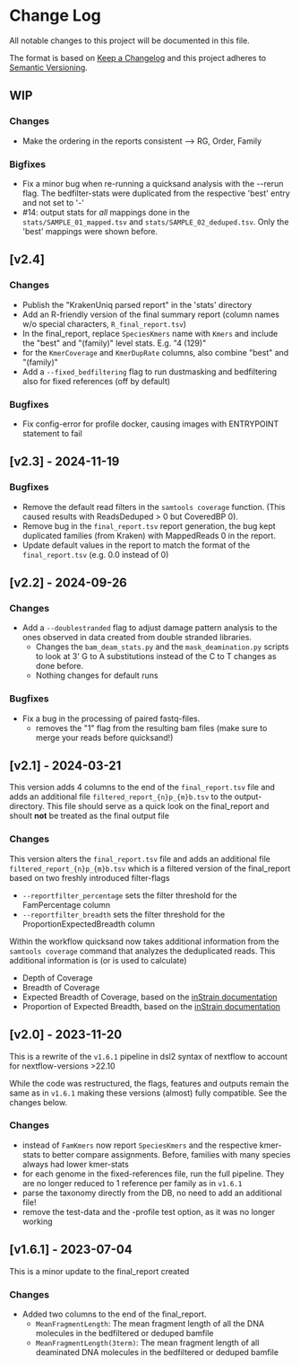 # Change Log

All notable changes to this project will be documented in this file.

The format is based on [Keep a Changelog](http://keepachangelog.com/)
and this project adheres to [Semantic Versioning](http://semver.org/).

## WIP

### Changes

- Make the ordering in the reports consistent --> RG, Order, Family

### Bigfixes

- Fix a minor bug when re-running a quicksand analysis with the --rerun flag. The bedfilter-stats were duplicated from the respective 'best' entry and not set to '-' 
- #14: output stats for _all_ mappings done in the `stats/SAMPLE_01_mapped.tsv` and `stats/SAMPLE_02_deduped.tsv`. Only the 'best' mappings were shown before. 

## [v2.4]

### Changes

- Publish the "KrakenUniq parsed report" in the 'stats' directory
- Add an R-friendly version of the final summary report (column names w/o special characters, `R_final_report.tsv`)
- In the final_report, replace `SpeciesKmers` name with `Kmers` and include the "best" and "(family)" level stats. E.g. "4 (129)"
- for the `KmerCoverage` and `KmerDupRate` columns, also combine "best" and "(family)"
- Add a `--fixed_bedfiltering` flag to run dustmasking and bedfiltering also for fixed references (off by default)    

### Bugfixes

- Fix config-error for profile docker, causing images with ENTRYPOINT statement to fail

## [v2.3] - 2024-11-19

### Bugfixes

- Remove the default read filters in the `samtools coverage` function. (This caused results with ReadsDeduped > 0 but CoveredBP 0).
- Remove bug in the `final_report.tsv` report generation, the bug kept duplicated families (from Kraken) with MappedReads 0 in the report.
- Update default values in the report to match the format of the `final_report.tsv` (e.g. 0.0 instead of 0)  

## [v2.2] - 2024-09-26

### Changes

- Add a `--doublestranded` flag to adjust damage pattern analysis to the ones observed in data created from double stranded libraries.
  - Changes the `bam_deam_stats.py` and the `mask_deamination.py` scripts to look at 3' G to A substitutions instead of the C to T changes as done before.
  - Nothing changes for default runs

### Bugfixes 

- Fix a bug in the processing of paired fastq-files.
  - removes the "1" flag from the resulting bam files (make sure to merge your reads before quicksand!)

## [v2.1] - 2024-03-21

This version adds 4 columns to the end of the `final_report.tsv` file and adds an additional file `filtered_report_{n}p_{m}b.tsv` to the output-directory. This file should serve as a quick look on the final_report and shoult **not** be treated as the final output file

### Changes

This version alters the `final_report.tsv` file and adds an additional file `filtered_report_{n}p_{m}b.tsv` which is a filtered version of the final_report based on two freshly introduced filter-flags

- `--reportfilter_percentage` sets the filter threshold for the FamPercentage column
- `--reportfilter_breadth` sets the filter threshold for the ProportionExpectedBreadth column

Within the workflow quicksand now takes additional information from the `samtools coverage` command that analyzes the deduplicated reads. This additional information is (or is used to calculate)

- Depth of Coverage
- Breadth of Coverage
- Expected Breadth of Coverage, based on the [inStrain documentation](https://instrain.readthedocs.io/en/latest/important_concepts.html)
- Proportion of Expected Breadth, based on the [inStrain documentation](https://instrain.readthedocs.io/en/latest/important_concepts.html)

## [v2.0] - 2023-11-20

This is a rewrite of the `v1.6.1` pipeline in dsl2 syntax of nextflow
to account for nextflow-versions \>22.10

While the code was restructured, the flags, features and outputs remain the same as in `v1.6.1`
making these versions (almost) fully compatible. See the changes below.

### Changes

- instead of `FamKmers` now report `SpeciesKmers` and the respective kmer-stats to better compare assignments. Before, families with many species always had lower kmer-stats
- for each genome in the fixed-references file, run the full pipeline. They are no longer reduced to 1 reference per family as in `v1.6.1`
- parse the taxonomy directly from the DB, no need to add an additional file!
- remove the test-data and the -profile test option, as it was no longer working

## [v1.6.1] - 2023-07-04

This is a minor update to the final_report created

### Changes

- Added two columns to the end of the final_report.
  - `MeanFragmentLength`: The mean fragment length of all the DNA molecules in the bedfiltered or deduped bamfile
  - `MeanFragmentLength(3term)`: The mean fragment length of all deaminated DNA molecules in the bedfiltered or deduped bamfile
